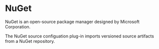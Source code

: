 
# NuGet

NuGet is an open-source package manager designed by Microsoft Corporation.

The NuGet source configuation plug-in imports versioned source artifacts from a NuGet repository.


